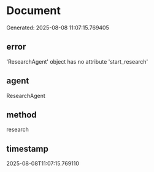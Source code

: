 # Document

Generated: 2025-08-08 11:07:15.769405

## error
'ResearchAgent' object has no attribute 'start_research'

## agent
ResearchAgent

## method
research

## timestamp
2025-08-08T11:07:15.769110

